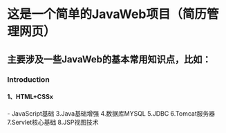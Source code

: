 # 这是一个简单的JavaWeb项目（简历管理网页）
<h2>
  主要涉及一些JavaWeb的基本常用知识点，比如：
</h2>
<h3> Introduction </h3>

<h4> 1、HTML+CSSx </h4>
- JavaScript基础
3.Java基础增强
4.数据库MYSQL
5.JDBC
6.Tomcat服务器
7.Servlet核心基础
8.JSP视图技术


